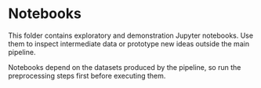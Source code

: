 # Notebooks

This folder contains exploratory and demonstration Jupyter notebooks. Use them to inspect intermediate data or prototype new ideas outside the main pipeline.

Notebooks depend on the datasets produced by the pipeline, so run the preprocessing steps first before executing them.
